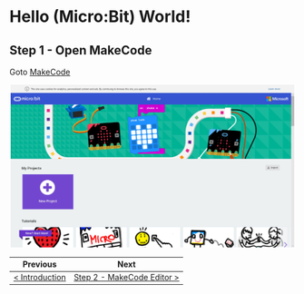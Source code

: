 # Hello (Micro:Bit) World! #

## Step 1 - Open MakeCode ##

Goto [MakeCode](https://makecode.microbit.org)

<p align="center">
    <img src="images/1-makecode.jpg" width="500px" >
</p>

| Previous | Next |
| -------- | ---- |
| [< Introduction](/README.md) | [Step 2 - MakeCode Editor >](2-new-project.md) |
